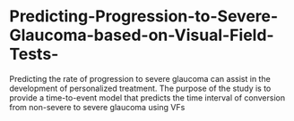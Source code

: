 # Predicting-Progression-to-Severe-Glaucoma-based-on-Visual-Field-Tests-
Predicting the rate of progression to severe glaucoma can assist in the development of personalized treatment. The purpose of the study is to provide a time-to-event model that predicts the time interval of conversion from non-severe to severe glaucoma using VFs
